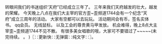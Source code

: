 转眼间我们的书迷组织‘天府”已经成立三年了。
三年来我们天府越发的壮大，越发的荣耀。
今天晚上八点在我们大主宰的官方歪~歪频道1744会有一个纪念“天府”成立三周年的活动。
大家有空都可以去玩玩。
活动期间会有币，签名实体书。
qq会员。
无线鼠标。
以及工会的尊贵黄马甲发放。
机会难得，晚上8点大主宰歪~歪频道1744不见不散。
有很多美女唱歌的哦，大家可不要错过了~~~~~(未完待续。
。
)〖∷更新快∷无弹窗∷纯文字∷〗。
